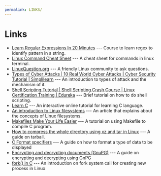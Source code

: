 ```yaml
---
permalink: LINKS/
---
```

# Links

* [Learn Regular Expressions In 20 Minutes](https://www.youtube.com/watch?v=rhzKDrUiJVk) --- Course to learn regex to identify pattern in a string.
* [Linux Command Cheat Sheet](https://www.guru99.com/linux-commands-cheat-sheet.html) --- A cheat sheet for commands in linux terminal.
* [LinuxQuestion.org](https://www.linuxquestions.org/questions/) --- A friendly Linux community to ask questions.
* [Types of Cyber Attacks | 10 Real World Cyber Attacks | Cyber Security Tutorial | Simplilearn](https://www.youtube.com/watch?v=9VNHhxRTbSI) --- An introduction to types of attack and the mechanism of it.
* [Shell Scripting Tutorial | Shell Scripting Crash Course | Linux Certification Training | Edureka](https://www.youtube.com/watch?v=GtovwKDemnI) --- Brief tutorial on how to do shell scripting.
* [Learn C](https://www.learn-c.org) --- An interactive online tutorial for learning C language.
* [An introduction to Linux filesystems](https://opensource.com/life/16/10/introduction-linux-filesystems) --- An article that explains about the concepts of Linux filesystems.
* [Makefiles Make Your Life Easier](https://www.youtube.com/watch?v=yWLkyN_Satk) --- A tutorial on using Makefile to compile C program.
* [How to compress the whole directory using xz and tar in Linux](https://www.cyberciti.biz/faq/compress-the-whole-directory-using-xz-and-tar/) --- A guide on tarball.
* [C Format specifiers](https://www.youtube.com/watch?v=iLZOL-hmr7M) --- A guide on how to format a type of data to be displayed
* [Encrypting and decrypting documents (GnuPG)](https://www.gnupg.org/gph/en/manual/x110.html) --- A guide on encrypting and decrypting using GnPG
* [fork() in C](https://www.geeksforgeeks.org/fork-system-call/) --- An introduction on fork system call for creating new process in Linux
